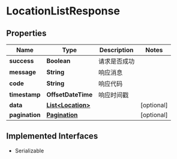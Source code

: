 

# LocationListResponse


## Properties

| Name | Type | Description | Notes |
|------------ | ------------- | ------------- | -------------|
|**success** | **Boolean** | 请求是否成功 |  |
|**message** | **String** | 响应消息 |  |
|**code** | **String** | 响应代码 |  |
|**timestamp** | **OffsetDateTime** | 响应时间戳 |  |
|**data** | [**List&lt;Location&gt;**](Location.md) |  |  [optional] |
|**pagination** | [**Pagination**](Pagination.md) |  |  [optional] |


## Implemented Interfaces

* Serializable



